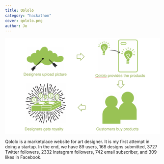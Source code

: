 ```yaml
---
title: Qololo
category: "hackathon"
cover: qololo.png
author: Jo
---
```


![how it works](./how-it-works.png)

Qololo is a marketplace website for art designer.
It is my first attempt in doing a startup. 
In the end, we have 89 users, 168 designs submitted, 3727 Twitter followers, 
2332 Instagram followers, 742 email subscriber, and 309 likes in Facebook.
